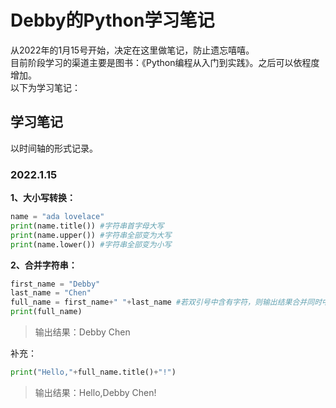 # Debby的Python学习笔记
从2022年的1月15号开始，决定在这里做笔记，防止遗忘嘻嘻。  
目前阶段学习的渠道主要是图书：《Python编程从入门到实践》。之后可以依程度增加。  
以下为学习笔记：  
## 学习笔记
以时间轴的形式记录。
### 2022.1.15
**1、大小写转换：**  
```python
name = "ada lovelace"  
print(name.title()) #字符串首字母大写  
print(name.upper()) #字符串全部变为大写  
print(name.lower()) #字符串全部变为小写
```
**2、合并字符串：**  
```python
first_name = "Debby"
last_name = "Chen"
full_name = first_name+" "+last_name #若双引号中含有字符，则输出结果合并同时中间加字符。
print(full_name)
```
>输出结果：Debby Chen  

补充：
```python
print("Hello,"+full_name.title()+"!")
```
>输出结果：Hello,Debby Chen!
